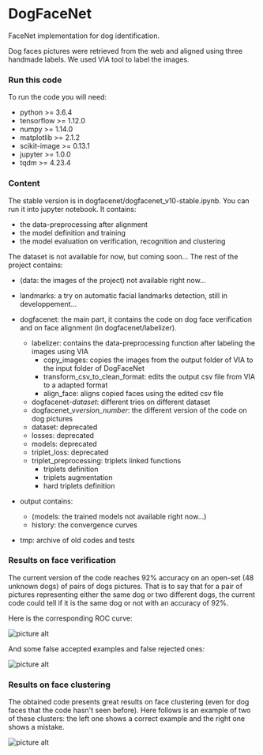 # DogFaceNet
FaceNet implementation for dog identification.

Dog faces pictures were retrieved from the web and aligned using three handmade labels. We used VIA tool to label the images.

### Run this code

To run the code you will need:
* python >= 3.6.4
* tensorflow >= 1.12.0
* numpy >= 1.14.0
* matplotlib >= 2.1.2
* scikit-image >= 0.13.1
* jupyter >= 1.0.0
* tqdm >= 4.23.4

### Content


The stable version is in dogfacenet/dogfacenet_v10-stable.ipynb. You can run it into jupyter notebook. It contains:

* the data-preprocessing after alignment
* the model definition and training
* the model evaluation on verification, recognition and clustering

The dataset is not available for now, but coming soon...
The rest of the project contains:

* (data: the images of the project) not available right now...
* landmarks: a try on automatic facial landmarks detection, still in developpement...
* dogfacenet: the main part, it contains the code on dog face verification and on face alignment (in dogfacenet/labelizer).
    * labelizer: contains the data-preprocessing function after labeling the images using VIA
        * copy_images: copies the images from the output folder of VIA to the input folder of DogFaceNet
        * transform_csv_to_clean_format: edits the output csv file from VIA to a adapted format
        * align_face: aligns copied faces using the edited csv file
    * dogfacenet-*dataset*: different tries on different dataset 
    * dogfacenet_v*version_number*: the different version of the code on dog pictures
    * dataset: deprecated
    * losses: deprecated
    * models: deprecated
    * triplet_loss: deprecated
    * triplet_preprocessing: triplets linked functions
        * triplets definition
        * triplets augmentation
        * hard triplets definition

* output contains:
    * (models: the trained models not available right now...)
    * history: the convergence curves
* tmp: archive of old codes and tests


### Results on face verification

The current version of the code reaches 92% accuracy on an open-set (48 unknown dogs) of pairs of dogs pictures. That is to say that for a pair of pictures representing either the same dog or two different dogs, the current code could tell if it is the same dog or not with an accuracy of 92%.

Here is the corresponding ROC curve:

![picture alt](https://github.com/GuillaumeMougeot/DogFaceNet/blob/master/images/roc.png)

And some false accepted examples and false rejected ones:

![picture alt](https://github.com/GuillaumeMougeot/DogFaceNet/blob/master/images/fa_fr.png)


### Results on face clustering

The obtained code presents great results on face clustering (even for dog faces that the code hasn't seen before).
Here follows is an example of two of these clusters: the left one shows a correct example and the right one shows a mistake.

![picture alt](https://github.com/GuillaumeMougeot/DogFaceNet/blob/master/images/clustering.png)
